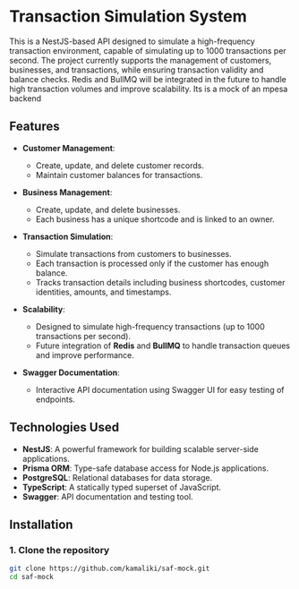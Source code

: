 # Transaction Simulation System

This is a NestJS-based API designed to simulate a high-frequency transaction environment, capable of simulating up to 1000 transactions per second. The project currently supports the management of customers, businesses, and transactions, while ensuring transaction validity and balance checks. Redis and BullMQ will be integrated in the future to handle high transaction volumes and improve scalability.
Its is a mock of an mpesa backend

## Features

- **Customer Management**: 
  - Create, update, and delete customer records.
  - Maintain customer balances for transactions.

- **Business Management**: 
  - Create, update, and delete businesses.
  - Each business has a unique shortcode and is linked to an owner.

- **Transaction Simulation**: 
  - Simulate transactions from customers to businesses.
  - Each transaction is processed only if the customer has enough balance.
  - Tracks transaction details including business shortcodes, customer identities, amounts, and timestamps.

- **Scalability**: 
  - Designed to simulate high-frequency transactions (up to 1000 transactions per second).
  - Future integration of **Redis** and **BullMQ** to handle transaction queues and improve performance.

- **Swagger Documentation**: 
  - Interactive API documentation using Swagger UI for easy testing of endpoints.

## Technologies Used

- **NestJS**: A powerful framework for building scalable server-side applications.
- **Prisma ORM**: Type-safe database access for Node.js applications.
- **PostgreSQL**: Relational databases for data storage.
- **TypeScript**: A statically typed superset of JavaScript.
- **Swagger**: API documentation and testing tool.

## Installation

### 1. Clone the repository
```bash
git clone https://github.com/kamaliki/saf-mock.git
cd saf-mock
